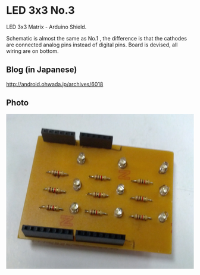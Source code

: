 LED 3x3 No.3
===============
LED 3x3 Matrix - Arduino Shield.

Schematic is almost the same as No.1 ,
the difference is that the cathodes are connected analog pins instead of digital pins.
Board is devised, all wiring are on bottom.

## Blog (in Japanese)
http://android.ohwada.jp/archives/6018

## Photo
![photo](https://raw.githubusercontent.com/ohwada/ArduinoShield/master/docs/led_3x3_3/pcb_front.png)
